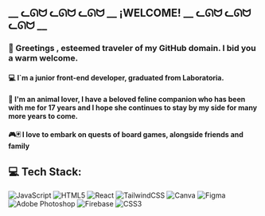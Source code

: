   ## __ ᓚᘏᗢ ᓚᘏᗢ ᓚᘏᗢ __ ¡WELCOME! __ ᓚᘏᗢ ᓚᘏᗢ ᓚᘏᗢ __

### 👋 Greetings , esteemed traveler of my GitHub domain. I bid you a warm welcome. 
####   💻 I`m a junior front-end developer, graduated from Laboratoria.
####   🐾 I'm an animal lover, I have a beloved feline companion who has been with me for 17 years and I hope she continues to stay by my side for many more years to come.
#### 🎮🃏 I love to embark on quests of board games, alongside friends and family


## 💻 Tech Stack:
![JavaScript](https://img.shields.io/badge/javascript-%23323330.svg?style=plastic&logo=javascript&logoColor=%23F7DF1E) ![HTML5](https://img.shields.io/badge/html5-%23E34F26.svg?style=plastic&logo=html5&logoColor=white) ![React](https://img.shields.io/badge/react-%2320232a.svg?style=plastic&logo=react&logoColor=%2361DAFB) ![TailwindCSS](https://img.shields.io/badge/tailwindcss-%2338B2AC.svg?style=plastic&logo=tailwind-css&logoColor=white) ![Canva](https://img.shields.io/badge/Canva-%2300C4CC.svg?style=plastic&logo=Canva&logoColor=white) 	![Figma](https://img.shields.io/badge/figma-%23F24E1E.svg?style=plastic&logo=figma&logoColor=white) ![Adobe Photoshop](https://img.shields.io/badge/adobephotoshop-%2331A8FF.svg?style=plastic&logo=adobephotoshop&logoColor=white) ![Firebase](https://img.shields.io/badge/firebase-%23039BE5.svg?style=plastic&logo=firebase) ![CSS3](https://img.shields.io/badge/css3-%231572B6.svg?style=plastic&logo=css3&logoColor=white)
